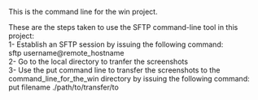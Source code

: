 This is the command line for the win project.<br />

These are the steps taken to use the SFTP command-line tool in this project:  
1- Establish an SFTP session by issuing the following command:  
   sftp username@remote_hostname  
2- Go to the local directory to tranfer the screenshots  
3- Use the put command line to transfer the screenshots
   to the command_line_for_the_win directory by issuing the following command:  
   put filename ./path/to/transfer/to